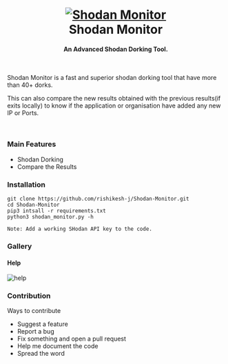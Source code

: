 <h1 align="center">
  <br>
  <a href="https://github.com/rishikesh-j/Shodan-Monitor"><img src="https://i.ibb.co/qRTNkv2/Screenshot-20221207-225734.png" alt="Shodan Monitor"></a>
  <br>
  Shodan Monitor
  <br>
</h1>

<h4 align="center">An Advanced Shodan Dorking Tool.</h4>

<br />

Shodan Monitor is a fast and superior shodan dorking tool that have more than 40+ dorks.

This can also compare the new results obtained with the previous results(if exits locally) to know if the application or organisation have added any new IP or Ports.

<br />

### Main Features
- Shodan Dorking
- Compare the Results


### Installation
```
git clone https://github.com/rishikesh-j/Shodan-Monitor.git
cd Shodan-Monitor
pip3 intsall -r requirements.txt
python3 shodan_monitor.py -h

Note: Add a working SHodan API key to the code.
```


### Gallery
#### Help
![help](https://i.ibb.co/qRTsHPT/Screenshot-20221207-230915.png)


### Contribution
Ways to contribute
- Suggest a feature
- Report a bug
- Fix something and open a pull request
- Help me document the code
- Spread the word
